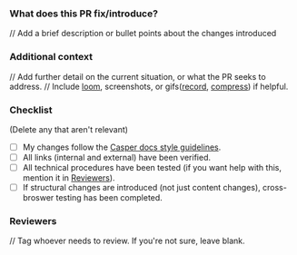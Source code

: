 ### What does this PR fix/introduce?
// Add a brief description or bullet points about the changes introduced

### Additional context
// Add further detail on the current situation, or what the PR seeks to address.
// Include [loom](https://www.loom.com/), screenshots, or gifs([record](https://giphy.com/apps/giphycapture), [compress](https://gifcompressor.com/)) if helpful.

### Checklist
(Delete any that aren't relevant)

- [ ] My changes follow the [Casper docs style guidelines](https://docs.casperlabs.io/workflow/contribute/).
- [ ] All links (internal and external) have been verified.
- [ ] All technical procedures have been tested (if you want help with this, mention it in [Reviewers](#reviewers)).
- [ ] If structural changes are introduced (not just content changes), cross-broswer testing has been completed.

### Reviewers
// Tag whoever needs to review. If you're not sure, leave blank.
